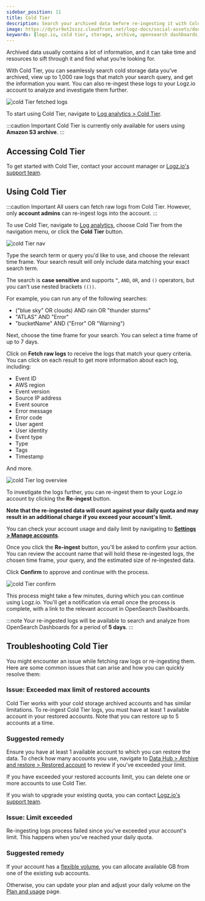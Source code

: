 ```yaml
---
sidebar_position: 11
title: Cold Tier
description: Search your archived data before re-ingesting it with Cold Tier
image: https://dytvr9ot2sszz.cloudfront.net/logz-docs/social-assets/docs-social.jpg
keywords: [logz.io, cold tier, storage, archive, opensearch dashboards, log analysis, observability]
---
```



Archived data usually contains a lot of information, and it can take time and resources to sift through it and find what you’re looking for.

With Cold Tier, you can seamlessly search cold storage data you've archived, view up to 1,000 raw logs that match your search query, and get the information you want. You can also re-ingest these logs to your Logz.io account to analyze and investigate them further.


![cold Tier fetched logs](https://dytvr9ot2sszz.cloudfront.net/logz-docs/cold-search/cold-search-close-up.png)

To start using Cold Tier, navigate to [Log analytics > Cold Tier](https://app.logz.io/#/dashboard/osd/discover/).

:::caution Important 
Cold Tier is currently only available for users using **Amazon S3 archive**. 
:::

<!-- ### Cold search overview

Once you've [set up an AWS S3 archive](/user-guide/archive-and-restore/configure-archiving.html) and granted the relevant Cold search permissions, you can start using the feature from the main Log analytics dashboard.

Click on the Cold search button to open the relevant screen. 

-->

## Accessing Cold Tier

To get started with Cold Tier, contact your account manager or [Logz.io's support team](mailto:help@logz.io).

## Using Cold Tier


:::caution Important
All users can fetch raw logs from Cold Tier. However, only **account admins** can re-ingest logs into the account.
:::

To use Cold Tier, navigate to [Log analytics](https://app.logz.io/#/dashboard/osd/discover/), choose Cold Tier from the navigation menu, or click the **Cold Tier** button.

![cold Tier nav](https://dytvr9ot2sszz.cloudfront.net/logz-docs/cold-search/cold-search-from-nav.png)


Type the search term or query you'd like to use, and choose the relevant time frame. Your search result will only include data matching your exact search term.

The search is **case sensitive** and supports `“`, `AND`, `OR`, and `()` operators, but you can’t use nested brackets `(())`.

For example, you can run any of the following searches:

* ("blue sky" OR clouds) AND rain OR "thunder storms"
* "ATLAS" AND "Error"
* "bucketName" AND ("Error" OR "Warning")


Next, choose the time frame for your search. You can select a time frame of up to 7 days.

Click on **Fetch raw logs** to receive the logs that match your query criteria. You can click on each result to get more information about each log, including:

* Event ID
* AWS region
* Event version
* Source IP address
* Event source
* Error message
* Error code
* User agent 
* User identity
* Event type
* Type
* Tags
* Timestamp

And more.

![cold Tier log overviee](https://dytvr9ot2sszz.cloudfront.net/logz-docs/cold-search/cold-search-log-results.png)

To investigate the logs further, you can re-ingest them to your Logz.io account by clicking the **Re-ingest** button.


**Note that the re-ingested data will count against your daily quota and may result in an additional charge if you exceed your account's limit.**

You can check your account usage and daily limit by navigating to [**Settings > Manage accounts**](https://app.logz.io/#/dashboard/settings/manage-accounts).

Once you click the **Re-ingest** button, you'll be asked to confirm your action. You can review the account name that will hold these re-ingested logs, the chosen time frame, your query, and the estimated size of re-ingested data. 

Click **Confirm** to approve and continue with the process. 

![cold Tier confirm](https://dytvr9ot2sszz.cloudfront.net/logz-docs/cold-search/confirmation-message.png)

This process might take a few minutes, during which you can continue using Logz.io. You'll get a notification via email once the process is complete, with a link to the relevant account in OpenSearch Dashboards.

:::note
Your re-ingested logs will be available to search and analyze from OpenSearch Dashboards for a period of **5 days**.
:::


## Troubleshooting Cold Tier

You might encounter an issue while fetching raw logs or re-ingesting them. Here are some common issues that can arise and how you can quickly resolve them:

<h3 id="max-limit"> Issue: Exceeded max limit of restored accounts</h3>

Cold Tier works with your cold storage archived accounts and has similar limitations. To re-ingest Cold Tier logs, you must have at least 1 available account in your restored accounts. Note that you can restore up to 5 accounts at a time.

<h3 id="max-remedy"> Suggested remedy</h3>

Ensure you have at least 1 available account to which you can restore the data. To check how many accounts you use, navigate to [Data Hub > Archive and restore > Restored account](https://app.logz.io/#/dashboard/tools/archive-and-restore) to review if you've exceeded your limit.

If you have exceeded your restored accounts limit, you can delete one or more accounts to use Cold Tier. 

If you wish to upgrade your existing quota, you can contact [Logz.io's support team](mailto:help@logz.io).


<h3 id="limit"> Issue: Limit exceeded</h3>

Re-ingesting logs process failed since you've exceeded your account's limit. This happens when you've reached your daily quota.

<h3 id="limit-remedy"> Suggested remedy</h3>


If your account has a [flexible volume](/docs/user-guide/admin/logzio-accounts/flexible-volume/), you can allocate available GB from one of the existing sub accounts.

Otherwise, you can update your plan and adjust your daily volume on the [Plan and usage](https://app.logz.io/#/dashboard/settings/plan-and-billing/plan) page.


<!-- ###### Additional resources


* [Read more](https://logz.io/blog/kibana-advanced/) about creating and running advanced searches in OpenSearch Dashboards.  -->